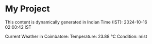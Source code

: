# My Project

This content is dynamically generated in Indian Time (IST): 2024-10-16 02:00:42 IST


Current Weather in Coimbatore:
Temperature: 23.88 °C
Condition: mist
